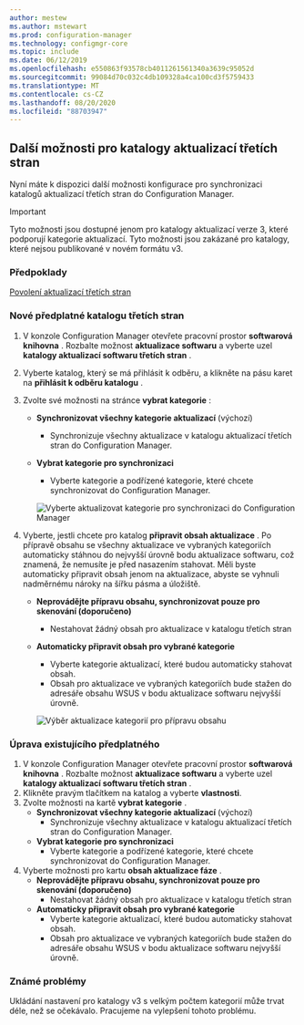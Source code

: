 ```yaml
---
author: mestew
ms.author: mstewart
ms.prod: configuration-manager
ms.technology: configmgr-core
ms.topic: include
ms.date: 06/12/2019
ms.openlocfilehash: e550863f93578cb4011261561340a3639c95052d
ms.sourcegitcommit: 99084d70c032c4db109328a4ca100cd3f5759433
ms.translationtype: MT
ms.contentlocale: cs-CZ
ms.lasthandoff: 08/20/2020
ms.locfileid: "88703947"
---
```

## <a name="additional-options-for-third-party-update-catalogs"></a>Další možnosti pro katalogy aktualizací třetích stran

Nyní máte k dispozici další možnosti konfigurace pro synchronizaci katalogů aktualizací třetích stran do Configuration Manager. 

> [!IMPORTANT]
> Tyto možnosti jsou dostupné jenom pro katalogy aktualizací verze 3, které podporují kategorie aktualizací. Tyto možnosti jsou zakázané pro katalogy, které nejsou publikované v novém formátu v3.

### <a name="prerequisites"></a>Předpoklady

[Povolení aktualizací třetích stran](/sccm/sum/deploy-use/third-party-software-updates)

### <a name="new-subscription-to-a-third-party-catalog"></a>Nové předplatné katalogu třetích stran

1. V konzole Configuration Manager otevřete pracovní prostor **softwarová knihovna** . Rozbalte možnost **aktualizace softwaru** a vyberte uzel **katalogy aktualizací softwaru třetích stran** .
1. Vyberte katalog, který se má přihlásit k odběru, a klikněte na pásu karet na **přihlásit k odběru katalogu** .
1. Zvolte své možnosti na stránce **vybrat kategorie** :

   - **Synchronizovat všechny kategorie aktualizací** (výchozí)
       - Synchronizuje všechny aktualizace v katalogu aktualizací třetích stran do Configuration Manager.
   -  **Vybrat kategorie pro synchronizaci**
       - Vyberte kategorie a podřízené kategorie, které chcete synchronizovat do Configuration Manager.

      ![Vyberte aktualizovat kategorie pro synchronizaci do Configuration Manager](../../media/4469002-select-categories-for-sync.png)

1. Vyberte, jestli chcete pro katalog **připravit obsah aktualizace** . Po přípravě obsahu se všechny aktualizace ve vybraných kategoriích automaticky stáhnou do nejvyšší úrovně bodu aktualizace softwaru, což znamená, že nemusíte je před nasazením stahovat. Měli byste automaticky připravit obsah jenom na aktualizace, abyste se vyhnuli nadměrnému nároky na šířku pásma a úložiště.

   - **Neprovádějte přípravu obsahu, synchronizovat pouze pro skenování (doporučeno)**
     - Nestahovat žádný obsah pro aktualizace v katalogu třetích stran
   - **Automaticky připravit obsah pro vybrané kategorie**
     - Vyberte kategorie aktualizací, které budou automaticky stahovat obsah.
     - Obsah pro aktualizace ve vybraných kategoriích bude stažen do adresáře obsahu WSUS v bodu aktualizace softwaru nejvyšší úrovně.

      ![Výběr aktualizace kategorií pro přípravu obsahu](../../media/4469002-stage-content.png)

### <a name="edit-an-existing-subscription"></a>Úprava existujícího předplatného

1. V konzole Configuration Manager otevřete pracovní prostor **softwarová knihovna** . Rozbalte možnost **aktualizace softwaru** a vyberte uzel **katalogy aktualizací softwaru třetích stran** .
1. Klikněte pravým tlačítkem na katalog a vyberte **vlastnosti**.
1. Zvolte možnosti na kartě **vybrat kategorie** .
   - **Synchronizovat všechny kategorie aktualizací** (výchozí)
       - Synchronizuje všechny aktualizace v katalogu aktualizací třetích stran do Configuration Manager.
   -  **Vybrat kategorie pro synchronizaci**
       - Vyberte kategorie a podřízené kategorie, které chcete synchronizovat do Configuration Manager.
1. Vyberte možnosti pro kartu **obsah aktualizace fáze** .
   - **Neprovádějte přípravu obsahu, synchronizovat pouze pro skenování (doporučeno)**
     - Nestahovat žádný obsah pro aktualizace v katalogu třetích stran
   - **Automaticky připravit obsah pro vybrané kategorie**
     - Vyberte kategorie aktualizací, které budou automaticky stahovat obsah.
     - Obsah pro aktualizace ve vybraných kategoriích bude stažen do adresáře obsahu WSUS v bodu aktualizace softwaru nejvyšší úrovně. 

### <a name="known-issues"></a>Známé problémy

Ukládání nastavení pro katalogy v3 s velkým počtem kategorií může trvat déle, než se očekávalo. Pracujeme na vylepšení tohoto problému.